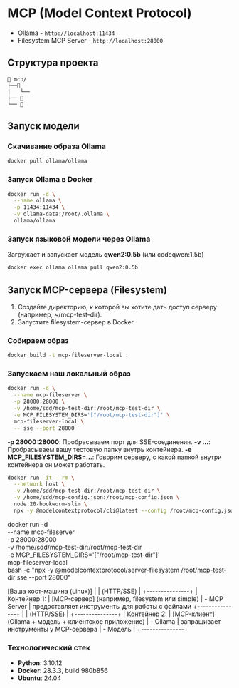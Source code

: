 # MCP (Model Context Protocol)

- Ollama - `http://localhost:11434`
- Filesystem MCP Server - `http://localhost:28000`

## Структура проекта
```
📁 mcp/
├──📁  
|   └── 
├── 📝 
└── 📝 
```

## Запуск модели
### Скачивание образа Ollama
```bash
docker pull ollama/ollama
```


### Запуск Ollama в Docker
```bash
docker run -d \
  --name ollama \
  -p 11434:11434 \
  -v ollama-data:/root/.ollama \
  ollama/ollama
```

### Запуск языковой модели через Ollama
Загружает и запускает модель **qwen2:0.5b** (или codeqwen:1.5b)
```bash
docker exec ollama ollama pull qwen2:0.5b
```

## Запуск MCP-сервера (Filesystem)
1. Создайте директорию, к которой вы хотите дать доступ серверу (например, ~/mcp-test-dir).
2. Запустите filesystem-сервер в Docker

### Собираем образ
```bash
docker build -t mcp-fileserver-local .
```

### Запускаем наш локальный образ
```bash
docker run -d \
  --name mcp-fileserver \
  -p 28000:28000 \
  -v /home/sdd/mcp-test-dir:/root/mcp-test-dir \
  -e MCP_FILESYSTEM_DIRS='["/root/mcp-test-dir"]' \
  mcp-fileserver-local \
  -- sse --port 28000
```

**-p 28000:28000**: Пробрасываем порт для SSE-соединения.
**-v ...**: Пробрасываем вашу тестовую папку внутрь контейнера.
**-e MCP_FILESYSTEM_DIRS=...**: Говорим серверу, с какой папкой внутри контейнера он может работать.

```bash
docker run -it --rm \
  --network host \
  -v /home/sdd/mcp-test-dir:/root/mcp-test-dir \
  -v /home/sdd/mcp-config.json:/root/mcp-config.json \
  node:20-bookworm-slim \
  npx -y @modelcontextprotocol/cli@latest --config /root/mcp-config.json
```

docker run -d \
  --name mcp-fileserver \
  -p 28000:28000 \
  -v /home/sdd/mcp-test-dir:/root/mcp-test-dir \
  -e MCP_FILESYSTEM_DIRS='["/root/mcp-test-dir"]' \
  mcp-fileserver-local \
  bash -c "npx -y @modelcontextprotocol/server-filesystem /root/mcp-test-dir sse --port 28000"

[Ваша хост-машина (Linux)]
       |
       | (HTTP/SSE)
       |
+---------------+
| Контейнер 1:  |   [MCP-сервер]  (например, filesystem или simple)
| - MCP Server  |   предоставляет инструменты для работы с файлами
+---------------+
       |
       | (HTTP/SSE)
       |
+---------------+
| Контейнер 2:  |   [MCP-клиент]  (Ollama + модель + клиентское приложение)
| - Ollama      |   запрашивает инструменты у MCP-сервера
| - Модель      |
+---------------+



### Технологический стек
- **Python**: 3.10.12
- **Docker**: 28.3.3, build 980b856
- **Ubuntu**: 24.04